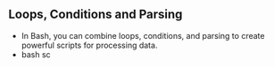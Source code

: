 ## Loops, Conditions and Parsing
- In Bash, you can combine loops, conditions, and parsing to create powerful scripts for processing data.
- bash sc
